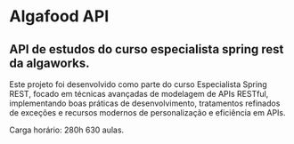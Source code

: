 # Algafood API

## API de estudos do curso especialista spring rest da algaworks.

Este projeto foi desenvolvido como parte do curso Especialista Spring REST, focado em técnicas avançadas de modelagem de APIs RESTful, implementando boas práticas de desenvolvimento, tratamentos refinados de exceções e recursos modernos de personalização e eficiência em APIs.

Carga horário: 280h
630 aulas.
